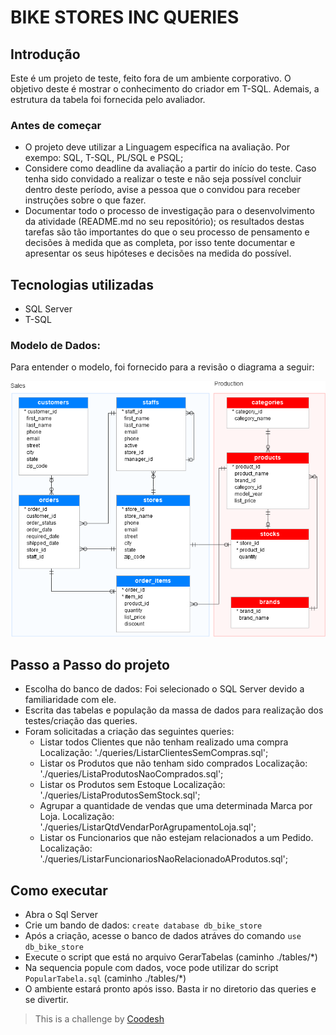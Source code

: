 # BIKE STORES INC QUERIES 


## Introdução
Este é um projeto de teste, feito fora de um ambiente corporativo. O objetivo deste é mostrar o conhecimento 
do criador em T-SQL. Ademais, a estrutura da tabela foi fornecida pelo avaliador. 


### Antes de começar
 
- O projeto deve utilizar a Linguagem específica na avaliação. Por exempo: SQL, T-SQL, PL/SQL e PSQL;
- Considere como deadline da avaliação a partir do início do teste. Caso tenha sido convidado a realizar o teste e não seja possível concluir dentro deste período, avise a pessoa que o convidou para receber instruções sobre o que fazer.
- Documentar todo o processo de investigação para o desenvolvimento da atividade (README.md no seu repositório); os resultados destas tarefas são tão importantes do que o seu processo de pensamento e decisões à medida que as completa, por isso tente documentar e apresentar os seus hipóteses e decisões na medida do possível.
 
## Tecnologias utilizadas
- SQL Server
- T-SQL
 
### Modelo de Dados:

Para entender o modelo, foi fornecido para a revisão o diagrama a seguir:

![<img src="samples/model.png" height="500" alt="Modelo" title="Modelo"/>](samples/model.png)

## Passo a Passo do projeto
- Escolha do banco de dados: Foi selecionado o SQL Server devido a familiaridade com ele.
- Escrita das tabelas e população da massa de dados para realização dos testes/criação das queries.
- Foram solicitadas a criação das seguintes queries:
    - Listar todos Clientes que não tenham realizado uma compra 
        Localização: './queries/ListarClientesSemCompras.sql';
    - Listar os Produtos que não tenham sido comprados
           Localização: './queries/ListaProdutosNaoComprados.sql';
    - Listar os Produtos sem Estoque
           Localização: './queries/ListaProdutosSemStock.sql';
    - Agrupar a quantidade de vendas que uma determinada Marca por Loja. 
           Localização: './queries/ListarQtdVendarPorAgrupamentoLoja.sql';
    - Listar os Funcionarios que não estejam relacionados a um Pedido.
           Localização: './queries/ListarFuncionariosNaoRelacionadoAProdutos.sql';



## Como executar
- Abra o Sql Server
- Crie um bando de dados: `create database db_bike_store`
- Após a criação, acesse o banco de dados atráves do comando `use db_bike_store`
- Execute o script que está no arquivo GerarTabelas (caminho ./tables/*)
- Na sequencia popule com dados, voce pode utilizar do script `PopularTabela.sql` (caminho ./tables/*)
- O ambiente estará pronto após isso. Basta ir no diretorio das queries e se divertir.


>  This is a challenge by [Coodesh](https://coodesh.com/)

